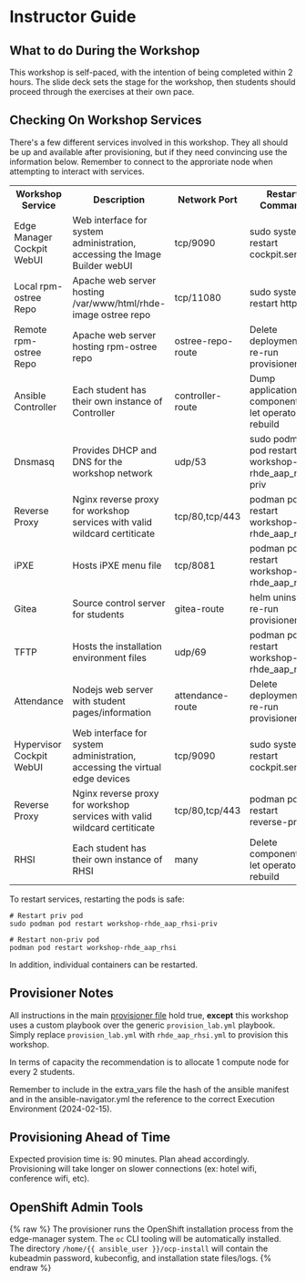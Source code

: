 # Instructor Guide

## What to do During the Workshop
This workshop is self-paced, with the intention of being completed within 2 hours. The slide deck sets the stage for the workshop, then students should proceed through the exercises at their own pace.

## Checking On Workshop Services
There's a few different services involved in this workshop. They all should be up and available after provisioning, but if they need convincing use the information below. Remember to connect to the approriate node when attempting to interact with services.


<table>
  <tr>
    <th>Workshop Service</th>
    <th>Description</th>
    <th>Network Port</th>
    <th>Restart Command</th>
    <th>Platform</th>
    <th>Student Facing</th>
  </tr>
  <tr>
    <td>Edge Manager Cockpit WebUI</td>
    <td>Web interface for system administration, accessing the Image Builder webUI</td>
    <td>tcp/9090</td>
    <td>sudo systemctl restart cockpit.service</td>
    <td>Local edge management system</td>
    <td>False</td>
  </tr>
  <tr>
    <td>Local rpm-ostree Repo</td>
    <td>Apache web server hosting /var/www/html/rhde-image ostree repo</td>
    <td>tcp/11080</td>
    <td>sudo systemctl restart httpd</td>
    <td>Local edge management system</td>
    <td>False</td>
  </tr>
  <tr>
    <td>Remote rpm-ostree Repo</td>
    <td>Apache web server hosting rpm-ostree repo</td>
    <td>ostree-repo-route</td>
    <td>Delete deployment, re-run provisioner</td>
    <td>OpenShift</td>
    <td>False</td>
  </tr>
  <tr>
    <td>Ansible Controller</td>
    <td>Each student has their own instance of Controller</td>
    <td>controller-route</td>
    <td>Dump application components, let operator rebuild</td>
    <td>OpenShift</td>
    <td>True</td>
  </tr>
  <tr>
    <td>Dnsmasq</td>
    <td>Provides DHCP and DNS for the workshop network</td>
    <td>udp/53</td>
    <td>sudo podman pod restart workshop-rhde_aap_rhsi-priv</td>
    <td>Local edge management system</td>
    <td>False</td>
  </tr>
  <tr>
    <td>Reverse Proxy</td>
    <td>Nginx reverse proxy for workshop services with valid wildcard certiticate</td>
    <td>tcp/80,tcp/443</td>
    <td>podman pod restart workshop-rhde_aap_rhsi</td>
    <td>Local edge management system</td>
    <td>False</td>
  </tr>
  <tr>
    <td>iPXE</td>
    <td>Hosts iPXE menu file</td>
    <td>tcp/8081</td>
    <td>podman pod restart workshop-rhde_aap_rhsi</td>
    <td>Local edge management system</td>
    <td>False</td>
  </tr>
  <tr>
    <td>Gitea</td>
    <td>Source control server for students</td>
    <td>gitea-route</td>
    <td>helm uninstall, re-run provisioner</td>
    <td>OpenShift</td>
    <td>True</td>
  </tr>
  <tr>
    <td>TFTP</td>
    <td>Hosts the installation environment files</td>
    <td>udp/69</td>
    <td>podman pod restart workshop-rhde_aap_rhsi</td>
    <td>Local edge management system</td>
    <td>False</td>
  </tr>
  <tr>
    <td>Attendance</td>
    <td>Nodejs web server with student pages/information</td>
    <td>attendance-route</td>
    <td>Delete deployment, re-run provisioner</td>
    <td>OpenShift</td>
    <td>True</td>
  </tr>
  <tr>
    <td>Hypervisor Cockpit WebUI</td>
    <td>Web interface for system administration, accessing the virtual edge devices</td>
    <td>tcp/9090</td>
    <td>sudo systemctl restart cockpit.service</td>
    <td>hypervisor</td>
    <td>True</td>
  </tr>
  <tr>
    <td>Reverse Proxy</td>
    <td>Nginx reverse proxy for workshop services with valid wildcard certiticate</td>
    <td>tcp/80,tcp/443</td>
    <td>podman pod restart reverse-proxy</td>
    <td>hypervisor</td>
    <td>False</td>
  </tr>
  <tr>
    <td>RHSI</td>
    <td>Each student has their own instance of RHSI</td>
    <td>many</td>
    <td>Delete components, let operator rebuild</td>
    <td>OpenShift</td>
    <td>True</td>
  </tr>
</table>

To restart services, restarting the pods is safe:
```
# Restart priv pod
sudo podman pod restart workshop-rhde_aap_rhsi-priv

# Restart non-priv pod
podman pod restart workshop-rhde_aap_rhsi
```

In addition, individual containers can be restarted.

## Provisioner Notes

All instructions in the main [provisioner file](../../../provisioner/README.md) hold true, **except** this workshop uses a custom playbook over the generic `provision_lab.yml` playbook. Simply replace `provision_lab.yml` with `rhde_aap_rhsi.yml` to provision this workshop.

In terms of capacity the recommendation is to allocate 1 compute node for every 2 students.

Remember to include in the extra_vars file the hash of the ansible manifest and in the ansible-navigator.yml the reference to the correct Execution Environment (2024-02-15).

## Provisioning Ahead of Time

Expected provision time is: 90 minutes. Plan ahead accordingly. Provisioning will take longer on slower connections (ex: hotel wifi, conference wifi, etc).

## OpenShift Admin Tools

{% raw %}
The provisioner runs the OpenShift installation process from the edge-manager system. The `oc` CLI tooling will be automatically installed. The directory `/home/{{ ansible_user }}/ocp-install` will contain the kubeadmin password, kubeconfig, and installation state files/logs.
{% endraw %}
